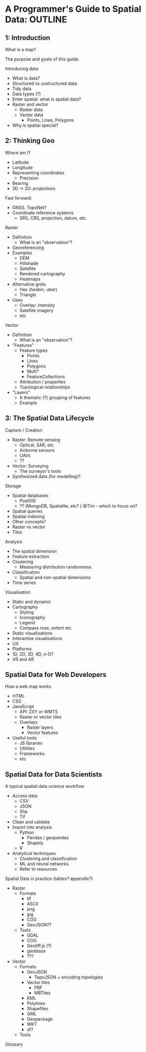 # A Programmer's Guide to Spatial Data: OUTLINE

## 1: Introduction

What is a map? 

The purpose and goals of this guide.

Introducing data
- What is data?
- Structured vs unstructured data
- Tidy data
- Data types (?)
- Enter spatial: what is spatial data? 
- Raster and vector
    - Raster data
    - Vector data
        - Points, Lines, Polygons
- Why is spatial special?

## 2: Thinking Geo

Where am I? 
- Latitude
- Longitude
- Representing coordinates
    - Precision
- Bearing
- 3D -> 2D: projections

Fast forward: 
- GNSS. TopoNet?
- Coordinate reference systems
    - SRS, CRS, projection, datum, etc.

Raster
- Definition
    - What is an "observation"?
- Georeferencing
- Examples
    - DEM
    - Hillshade
    - Satellite
    - Rendered cartography
    - Heatmaps
- Alternative grids
    - Hex (hexbin, uber)
    - Triangle 
- Uses
    - Overlay: intensity
    - Satellite imagery
    - etc

Vector
- Definition
    - What is an "observation"?
- "Features"
    - Feature types
        - Points
        - Lines
        - Polygons
        - Multi*
        - FeatureCollections
    - Attribution / properties
    - Topological relationships
- "Layers"
    - A thematic (?) grouping of features
    - Example


## 3: The Spatial Data Lifecycle

Capture / Creation
- Raster: Remote sensing
    - Optical, SAR, etc
    - Airborne sensors
    - UAVs
    - ??
- Vector: Surveying
    - The surveyor's tools
- Synthesized data (for modelling)?

Storage
- Spatial databases
    - PostGIS
    - ?? (MongoDB, Spatialite, etc? ) @Tim - which to focus on? 
- Spatial queries
- Spatial indexing
- Other concepts?
- Raster vs vector
- Tiles

Analysis
- The spatial dimension
- Feature extraction
- Clustering
    - Measuring distribution randomness
- Classification
    - Spatial and non-spatial dimensions
- Time series 

Visualisation
- Static and dynamic
- Cartography
    - Styling
    - Iconography
    - Legend
    - Compass rose, extent etc
- Static visualisations
- Interactive visualisations
- UX
- Platforms
- 1D, 2D, 3D, 4D, n-D?
- VR and AR

## Spatial Data for Web Developers

How a web map works
- HTML
- CSS
- JavaScript
    - API: ZXY or WMTS
    - Raster or vector tiles
    - Overlays
        - Raster layers
        - Vector features
- Useful tools
    - JS libraries
    - Utitilies
    - Frameworks
    - etc

## Spatial Data for Data Scientists

A typical spatial data science workflow
- Access data
    - CSV
    - JSON
    - Shp
    - Tif
- Clean and validate
- Import into analysis
    - Python
        - Pandas / geopandas
        - Shapely
    - R
- Analytical techniques
    - Clustering and classification
    - ML and neural networks
    - Refer to resources




Spatial Data in practice (tables? appendix?)
- Raster
    - Formats
        - tif
        - ASCII
        - png
        - jpg
        - COG
        - GeoJSON??
    - Tools
        - GDAL
        - COG
        - Geotiff.js (?)
        - geoblaze
        - ???
- Vector
    - Formats
        - GeoJSON
            - TopoJSON + encoding topologies
        - Vector tiles
            - PBF
            - MBTiles
        - KML
        - Polylines
        - Shapefiles
        - GML
        - Geopackage
        - WKT
        - sf?
    - Tools

Glossary